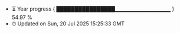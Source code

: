 - ⏳ Year progress { ████████████████▁▁▁▁▁▁▁▁▁▁▁▁▁▁ } 54.97 %
- ⏰ Updated on Sun, 20 Jul 2025 15:25:33 GMT


